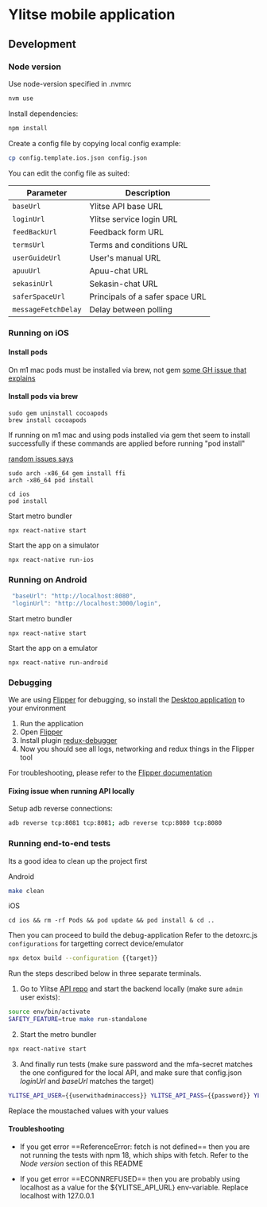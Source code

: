# Ylitse mobile application

## Development

### Node version
Use node-version specified in .nvmrc

```sh
nvm use
```

Install dependencies:

```sh
npm install
```

Create a config file by copying local config example:

```sh
cp config.template.ios.json config.json
```

You can edit the config file as suited:

| Parameter          | Description                      |
| --------------     | ---------------------------------|
| `baseUrl`          | Ylitse API base URL              |
| `loginUrl`         | Ylitse service login URL         |
| `feedBackUrl`      | Feedback form URL                |
| `termsUrl`         | Terms and conditions URL         |
| `userGuideUrl`     | User's manual URL                |
| `apuuUrl`          | Apuu-chat URL                    |
| `sekasinUrl`       | Sekasin-chat URL                 |
| `saferSpaceUrl`    | Principals of a safer space URL  |
| `messageFetchDelay`| Delay between polling            |


### Running on iOS

#### Install pods
On m1 mac pods must be installed via brew, not gem
[some GH issue that explains](https://github.com/CocoaPods/CocoaPods/issues/9907)

#### Install pods via brew
```
sudo gem uninstall cocoapods
brew install cocoapods
```

If running on m1 mac and using pods installed via gem thet seem to install successfully if these commands are applied before running "pod install"

[random issues says](
https://github.com/CocoaPods/CocoaPods/issues/10518#issuecomment-798912624)
```
sudo arch -x86_64 gem install ffi
arch -x86_64 pod install
```

```
cd ios
pod install
```

Start metro bundler
```
npx react-native start
```

Start the app on a simulator
```
npx react-native run-ios
```

### Running on Android

```js
 "baseUrl": "http://localhost:8080",
 "loginUrl": "http://localhost:3000/login",
```

Start metro bundler
```
npx react-native start
```

Start the app on a emulator
```
npx react-native run-android
```


### Debugging

We are using [Flipper](https://fbflipper.com/) for debugging, so install the [Desktop application](https://fbflipper.com/docs/getting-started/) to your environment

1. Run the application
2. Open [Flipper](https://fbflipper.com/docs/getting-started/#setup-your-react-native-app)
3. Install plugin [redux-debugger](https://github.com/jk-gan/flipper-plugin-redux-debugger)
4. Now you should see all logs, networking and redux things in the Flipper tool

For troubleshooting, please refer to the [Flipper documentation](https://fbflipper.com/docs/getting-started/troubleshooting/)

#### Fixing issue when running API locally
Setup adb reverse connections:
```sh
adb reverse tcp:8081 tcp:8081; adb reverse tcp:8080 tcp:8080
```



### Running end-to-end tests

Its a good idea to clean up the project first

Android
```sh
make clean
```

iOS
```
cd ios && rm -rf Pods && pod update && pod install & cd .. 
```

Then you can proceed to build the debug-application
Refer to the detoxrc.js `configurations` for targetting correct device/emulator


```sh
npx detox build --configuration {{target}}
```


Run the steps described below in three separate terminals.

1. Go to Ylitse [API repo](https://gitlab.com/ylitse/ylitse-api) and start the backend locally (make sure `admin`
   user exists):

```sh
source env/bin/activate
SAFETY_FEATURE=true make run-standalone
```

2. Start the metro bundler 

```sh
npx react-native start
```

3. And finally run tests (make sure password and the mfa-secret matches the one configured for
   the local API, and make sure that config.json _loginUrl_ and _baseUrl_  matches the target)


```sh
YLITSE_API_USER={{userwithadminaccess}} YLITSE_API_PASS={{password}} YLITSE_API_URL="http://127.0.0.1:8080" YLITSE_MFA_SECRET={{mfa_secret}} npx detox test --configuration {{target}}
```

Replace the moustached values with your values

#### Troubleshooting

- If you get error ==ReferenceError: fetch is not defined== then you are not running the tests with npm 18, which ships with fetch. Refer to the _Node version_ section of this README

- If you get error ==ECONNREFUSED== then you are probably using localhost as a value for the ${YLITSE_API_URL} env-variable. Replace localhost with 127.0.0.1
